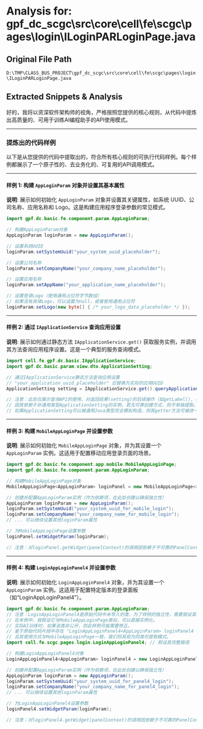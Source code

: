 # Analysis for: gpf_dc_scgc\src\core\cell\fe\scgc\pages\login\ILoginPARLoginPage.java

## Original File Path
`D:\TMP\CLASS_BUS_PROJECT\gpf_dc_scgc\src\core\cell\fe\scgc\pages\login\ILoginPARLoginPage.java`

## Extracted Snippets & Analysis
好的，我将以资深软件架构师的视角，严格按照您提供的核心规则，从代码中提炼出高质量的、可用于训练AI编程助手的API使用模式。

---

### 提炼出的代码样例

以下是从您提供的代码中提取出的，符合所有核心规则的可执行代码样例。每个样例都展示了一个原子性的、去业务化的、可复用的API调用模式。

---

#### 样例 1: 构建 `AppLoginParam` 对象并设置其基本属性

**说明**: 展示如何初始化 `AppLoginParam` 对象并设置其关键属性，如系统 UUID、公司名称、应用名称和 Logo。这是构建应用程序登录参数的常见模式。

```java
import gpf.dc.basic.fe.component.param.AppLoginParam;

// 构建AppLoginParam对象
AppLoginParam loginParam = new AppLoginParam();

// 设置系统UUID
loginParam.setSystemUuid("your_system_uuid_placeholder");

// 设置公司名称
loginParam.setCompanyName("your_company_name_placeholder");

// 设置应用名称
loginParam.setAppName("your_application_name_placeholder");

// 设置登录Logo（使用通用占位符字节数组）
// 如果没有具体Logo，可以设置为null，或者使用通用占位符
loginParam.setLogo(new byte[] { /* your_logo_data_placeholder */ });
```

---

#### 样例 2: 通过 `IApplicationService` 查询应用设置

**说明**: 展示如何通过静态方法 `IApplicationService.get()` 获取服务实例，并调用其方法查询应用程序设置。这是一个典型的服务查询模式。

```java
import cell.fe.gpf.dc.basic.IApplicationService;
import gpf.dc.basic.param.view.dto.ApplicationSetting;

// 通过IApplicationService静态方法查询应用设置
// "your_application_uuid_placeholder" 应替换为实际的应用UUID
ApplicationSetting setting = IApplicationService.get().queryApplicationSetting("your_application_uuid_placeholder");

// 注意：此处仅展示查询API的使用，对返回结果(setting)的后续操作（如getLabel(), getLoginLogo()等）
// 因其依赖于非通用类型ApplicationSetting的实例，若无可靠创建方式，则不单独提取。
// 如果ApplicationSetting可以被通用Java类型完全模拟构造，则其getter方法可被进一步提取。
```

---

#### 样例 3: 构建 `MobileAppLoginPage` 并设置参数

**说明**: 展示如何初始化 `MobileAppLoginPage` 对象，并为其设置一个 `AppLoginParam` 实例。这适用于配置移动应用登录页面的场景。

```java
import gpf.dc.basic.fe.component.app.mobile.MobileAppLoginPage;
import gpf.dc.basic.fe.component.param.AppLoginParam;

// 构建MobileAppLoginPage对象
MobileAppLoginPage<AppLoginParam> loginPanel = new MobileAppLoginPage<>();

// 创建并配置AppLoginParam实例（作为依赖项，在此处创建以确保独立性）
AppLoginParam loginParam = new AppLoginParam();
loginParam.setSystemUuid("your_system_uuid_for_mobile_login");
loginParam.setCompanyName("your_company_name_for_mobile_login");
// ... 可以继续设置其他loginParam属性

// 为MobileAppLoginPage设置参数
loginPanel.setWidgetParam(loginParam);

// 注意：对loginPanel.getWidget(panelContext)的调用因依赖于不可靠的PanelContext实例而未被提取。
```

---

#### 样例 4: 构建 `LoginAppLoginPanel4` 并设置参数

**说明**: 展示如何初始化 `LoginAppLoginPanel4` 对象，并为其设置一个 `AppLoginParam` 实例。这适用于配置特定版本的登录面板（如“LoginAppLoginPanel4”）。

```java
import gpf.dc.basic.fe.component.param.AppLoginParam;
// 注意：LoginAppLoginPanel4是原始代码中未导入的类，为了样例的独立性，需要假设其路径或者明确指出其来源。
// 在本例中，我假设它与MobileAppLoginPage类似，可以直接实例化。
// 实际AI训练时，如果该类非公开，则此样例可能需要修正。
// 鉴于原始代码片段中存在 "LoginAppLoginPanel4<AppLoginParam> loginPanel4 = new LoginAppLoginPanel4<>();"
// 且其使用方式与MobileAppLoginPage一致，我们将其视为同类可提取模式。
import cell.fe.scgc.pages.login.LoginAppLoginPanel4; // 假设其完整路径

// 构建LoginAppLoginPanel4对象
LoginAppLoginPanel4<AppLoginParam> loginPanel4 = new LoginAppLoginPanel4<>();

// 创建并配置AppLoginParam实例（作为依赖项，在此处创建以确保独立性）
AppLoginParam loginParam = new AppLoginParam();
loginParam.setSystemUuid("your_system_uuid_for_panel4_login");
loginParam.setCompanyName("your_company_name_for_panel4_login");
// ... 可以继续设置其他loginParam属性

// 为LoginAppLoginPanel4设置参数
loginPanel4.setWidgetParam(loginParam);

// 注意：对loginPanel4.getWidget(panelContext)的调用因依赖于不可靠的PanelContext实例而未被提取。
```